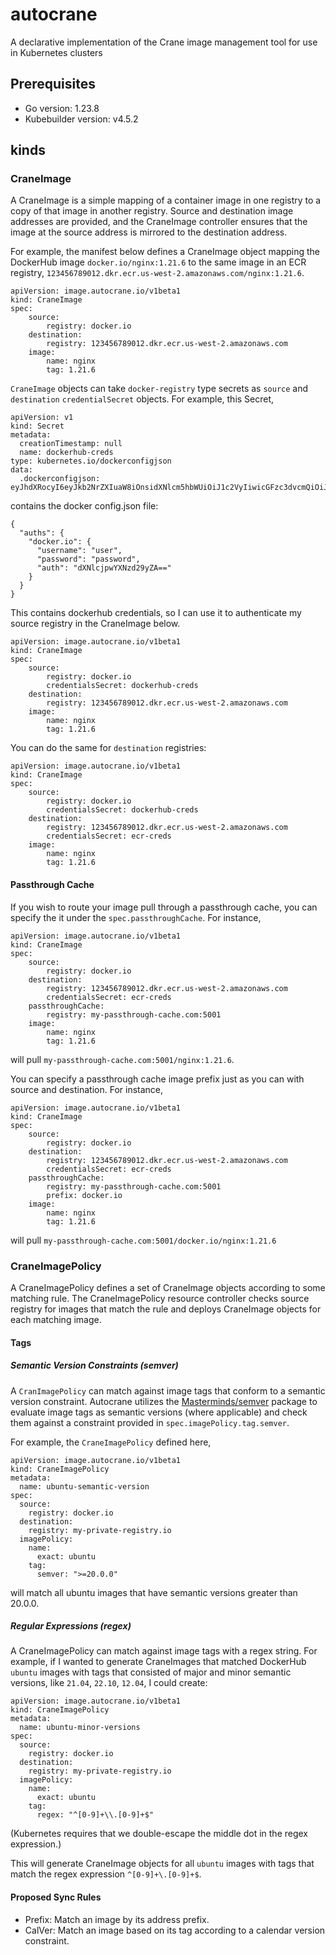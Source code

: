 # autocrane
A declarative implementation of the Crane image management tool for use in Kubernetes clusters

## Prerequisites
- Go version: 1.23.8
- Kubebuilder version: v4.5.2

## kinds
### CraneImage
A CraneImage is a simple mapping of a container image in one registry to a copy
of that image in another registry. Source and destination image addresses are
provided, and the CraneImage controller ensures that the image at the source
address is mirrored to the destination address. 

For example, the manifest below defines a CraneImage object mapping the DockerHub image `docker.io/nginx:1.21.6` to the same image in an ECR registry, `123456789012.dkr.ecr.us-west-2.amazonaws.com/nginx:1.21.6`. 
```
apiVersion: image.autocrane.io/v1beta1
kind: CraneImage
spec: 
    source: 
        registry: docker.io
    destination: 
        registry: 123456789012.dkr.ecr.us-west-2.amazonaws.com
    image: 
        name: nginx
        tag: 1.21.6
```
`CraneImage` objects can take `docker-registry` type secrets as `source` and `destination` `credentialSecret` objects. 
For example, this Secret,
```
apiVersion: v1
kind: Secret
metadata:
  creationTimestamp: null
  name: dockerhub-creds
type: kubernetes.io/dockerconfigjson
data:
  .dockerconfigjson: eyJhdXRocyI6eyJkb2NrZXIuaW8iOnsidXNlcm5hbWUiOiJ1c2VyIiwicGFzc3dvcmQiOiJwYXNzd29yZCIsImF1dGgiOiJkWE5sY2pwd1lYTnpkMjl5WkE9PSJ9fX0=
```
contains the docker config.json file: 
```
{
  "auths": {
    "docker.io": {
      "username": "user",
      "password": "password",
      "auth": "dXNlcjpwYXNzd29yZA=="
    }
  }
}
```
This contains dockerhub credentials, so I can use it to authenticate my source registry in the CraneImage below.
```
apiVersion: image.autocrane.io/v1beta1
kind: CraneImage
spec: 
    source: 
        registry: docker.io
        credentialsSecret: dockerhub-creds
    destination: 
        registry: 123456789012.dkr.ecr.us-west-2.amazonaws.com
    image: 
        name: nginx
        tag: 1.21.6
```
You can do the same for `destination` registries: 
```
apiVersion: image.autocrane.io/v1beta1
kind: CraneImage
spec: 
    source: 
        registry: docker.io
        credentialsSecret: dockerhub-creds
    destination: 
        registry: 123456789012.dkr.ecr.us-west-2.amazonaws.com
        credentialsSecret: ecr-creds
    image: 
        name: nginx
        tag: 1.21.6
```
#### Passthrough Cache
If you wish to route your image pull through a passthrough cache, you can specify the it under the `spec.passthroughCache`. For instance,
```
apiVersion: image.autocrane.io/v1beta1
kind: CraneImage
spec: 
    source: 
        registry: docker.io
    destination: 
        registry: 123456789012.dkr.ecr.us-west-2.amazonaws.com
        credentialsSecret: ecr-creds
    passthroughCache: 
        registry: my-passthrough-cache.com:5001
    image: 
        name: nginx
        tag: 1.21.6
```
will pull `my-passthrough-cache.com:5001/nginx:1.21.6`. 

You can specify a passthrough cache image prefix just as you can with source and destination. For instance,
```
apiVersion: image.autocrane.io/v1beta1
kind: CraneImage
spec: 
    source: 
        registry: docker.io
    destination: 
        registry: 123456789012.dkr.ecr.us-west-2.amazonaws.com
        credentialsSecret: ecr-creds
    passthroughCache: 
        registry: my-passthrough-cache.com:5001
        prefix: docker.io
    image: 
        name: nginx
        tag: 1.21.6
```
will pull `my-passthrough-cache.com:5001/docker.io/nginx:1.21.6`

### CraneImagePolicy
A CraneImagePolicy defines a set of CraneImage objects according to some matching
rule. The CraneImagePolicy resource controller checks source registry for images
that match the rule and deploys CraneImage objects for each matching image.
#### Tags
##### Semantic Version Constraints (semver)
A `CranImagePolicy` can match against image tags that conform to a semantic version constraint. Autocrane utilizes the 
[Masterminds/semver](https://github.com/Masterminds/semver) package to evaluate
image tags as semantic versions (where applicable) and check them against a
constraint provided in `spec.imagePolicy.tag.semver`. 

For example, the `CraneImagePolicy` defined here, 

```
apiVersion: image.autocrane.io/v1beta1
kind: CraneImagePolicy
metadata:
  name: ubuntu-semantic-version
spec:
  source:
    registry: docker.io
  destination:
    registry: my-private-registry.io
  imagePolicy:
    name: 
      exact: ubuntu
    tag: 
      semver: ">=20.0.0"
```

will match all ubuntu images that have semantic versions greater than 20.0.0. 

##### Regular Expressions (regex)
A CraneImagePolicy can match against image tags with a regex string. For example, if I wanted to generate CraneImages that matched DockerHub `ubuntu` images with tags that consisted of major and minor semantic versions, like `21.04`, `22.10`, `12.04`, I could create: 
```
apiVersion: image.autocrane.io/v1beta1
kind: CraneImagePolicy
metadata:
  name: ubuntu-minor-versions
spec:
  source:
    registry: docker.io
  destination:
    registry: my-private-registry.io
  imagePolicy:
    name: 
      exact: ubuntu
    tag: 
      regex: "^[0-9]+\\.[0-9]+$"
```
(Kubernetes requires that we double-escape the middle dot in the regex expression.)

This will generate CraneImage objects for all `ubuntu` images with tags that match the regex expression `^[0-9]+\.[0-9]+$`.


#### Proposed Sync Rules
- Prefix: Match an image by its address prefix.
- CalVer: Match an image based on its tag according to a calendar version constraint.
